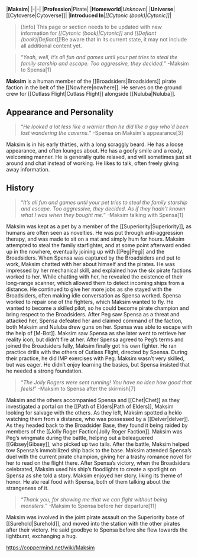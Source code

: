 |**Maksim**|
|-|-|
|**Profession**|Pirate|
|**Homeworld**|*Unknown*|
|**Universe**|[[Cytoverse\|Cytoverse]]|
|**Introduced In**|*[[Cytonic (book)\|Cytonic]]*|

> [!info] This page or section needs to be updated with new information for *[[Cytonic (book)\|Cytonic]]* and *[[Defiant (book)\|Defiant]]*!Be aware that in its current state, it may not include all additional content yet.

>“*Yeah, well, it’s all fun and games until your pet tries to steal the family starship and escape. Too aggressive, they decided.*”
\-Maksim to Spensa[1]


**Maksim** is a human member of the [[Broadsiders\|Broadsiders]] pirate faction in the belt of the [[Nowhere\|nowhere]]. He serves on the ground crew for [[Cutlass Flight\|Cutlass Flight]] alongside [[Nuluba\|Nuluba]].

## Appearance and Personality
>“*He looked a lot less like a warrior than he did like a guy who'd been lost wandering the caverns.*”
\-Spensa on Maksim's appearance[3]


Maksim is in his early thirties, with a long scraggly beard. He has a loose appearance, and often lounges about. He has a goofy smile and a ready, welcoming manner. He is generally quite relaxed, and will sometimes just sit around and chat instead of working. He likes to talk, often freely giving away information.

## History
>“*It’s all fun and games until your pet tries to steal the family starship and escape. Too aggressive, they decided. As if they hadn’t known what I was when they bought me.*”
\-Maksim talking with Spensa[1]


Maksim was kept as a pet by a member of the [[Superiority\|Superiority]], as humans are often seen as novelties. He was put through anti-aggression therapy, and was made to sit on a mat and simply hum for hours. Maksim attempted to steal the family starfighter, and at some point afterward ended up in the nowhere, eventually joining up with [[Peg\|Peg]] and the Broadsiders. When Spensa was captured by the Broadsiders and put to work, Maksim chatted with her about himself and the pirates. He was impressed by her mechanical skill, and explained how the six pirate factions worked to her. While chatting with her, he revealed the existence of their long-range scanner, which allowed them to detect incoming ships from a distance. He continued to give her more jobs as she stayed with the Broadsiders, often making idle conversation as Spensa worked. Spensa worked to repair one of the fighters, which Maksim wanted to fly. He wanted to become a skilled pilot, so he could become pirate champion and bring respect to the Broadsiders.
After Peg saw Spensa as a threat and attacked her, Spensa defeated her and claimed command of the faction, both Maksim and Nuluba drew guns on her. Spensa was able to escape with the help of [M-Bot]]. Maksim saw Spensa as she later went to retrieve her reality icon, but didn’t fire at her. After Spensa agreed to Peg’s terms and joined the Broadsiders fully, Maksim finally got his own fighter. He ran practice drills with the others of Cutlass Flight, directed by Spensa. During their practice, he did IMP exercises with Peg. Maksim wasn’t very skilled, but was eager. He didn’t enjoy learning the basics, but Spensa insisted that he needed a strong foundation.

>“*The Jolly Rogers were sent running! You have no idea how good that feels!*”
\-Maksim to Spensa after the skirmish[7]

Maksim and the others accompanied Spensa and [[Chet\|Chet]] as they investigated a portal on the [[Path of Elders\|Path of Elders]], Maksim looking for salvage with the others. As they left, Maksim spotted a heklo watching them from a distance, who was possessed by a [[Delver\|delver]]. As they headed back to the Broadsider Base, they found it being raided by members of the [[Jolly Roger Faction\|Jolly Roger Faction]]. Maksim was Peg’s wingmate during the battle, helping out a beleaguered [[Gibsey\|Gibsey]], who picked up two tails. After the battle, Maksim helped tow Spensa’s immobilized ship back to the base. Maksim attended Spensa’s duel with the current pirate champion, giving her a trashy romance novel for her to read on the flight there. After Spensa’s victory, when the Broadsiders celebrated, Maksim used his ship’s floodlights to create a spotlight on Spensa as she told a story. Maksim enjoyed her story, liking its theme of honor. He ate real food with Spensa, both of them talking about the strangeness of it.

>“*Thank you, for showing me that we can fight without being monsters.*”
\-Maksim to Spensa before her departure[11]

Maksim was involved in the joint pirate assault on the Superiority base of [[Surehold\|Surehold]], and moved into the station with the other pirates after their victory. He said goodbye to Spensa before she flew towards the lightburst, exchanging a hug.




https://coppermind.net/wiki/Maksim